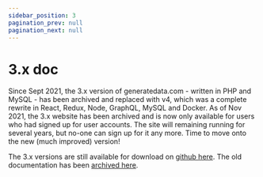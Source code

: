 ```yaml
---
sidebar_position: 3
pagination_prev: null
pagination_next: null
---
```


# 3.x doc

Since Sept 2021, the 3.x version of generatedata.com - written in PHP and MySQL - has been archived and replaced 
with v4, which was a complete rewrite in React, Redux, Node, GraphQL, MySQL and Docker. As of Nov 2021, the 3.x website
has been archived and is now only available for users who had signed up for user accounts. The site will remaining running
for several years, but no-one can sign up for it any more. Time to move onto the new (much improved) version!

The 3.x versions are still available for download on [github here](https://github.com/benkeen/generatedata/releases). The
old documentation has been [archived here](https://benkeen.github.io/generatedata3/).
